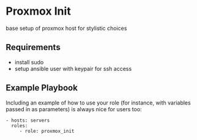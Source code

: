 Proxmox Init
=========

base setup of proxmox host for stylistic choices

Requirements
------------

- install sudo
- setup ansible user with keypair for ssh access

Example Playbook
----------------

Including an example of how to use your role (for instance, with variables passed in as parameters) is always nice for users too:

    - hosts: servers
      roles:
         - role: proxmox_init
